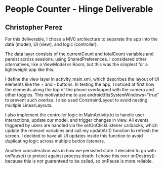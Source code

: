 # People Counter - Hinge Deliverable
## Christopher Perez


For this deliverable, I chose a MVC archiecture to separate the app into the data (model), UI (view), and logic (controller).


The data layer consists of the currentCount and totalCount variables and persist across sessions. using SharedPreferences. I considered other alternatives, like a ViewModel or Room, but this was the simplest for a lightweight app like this.

I define the view layer in activity_main.xml, which describes the layout of UI elements like the + and - buttons. In testing the app, I noticed at first how the elements along the top of the phone overlapped with the camera and other toggles. This motivated me to use android:fitsSystemWindows="true" to prevent such overlap. I also used ConstraintLayout to avoid nesting multiple LinearLayouts.

I also implement the controller logic in MainActivity.kt to handle user interactions, update our model, and trigger changes in view. All events triggered by users are handled via the setOnClickListener callbacks, which update the relevant variables and call my updateUI() function to refresh the screen. I decided to have all UI updates inside this function to avoid duplicating logic across multiple button listeners. 

Another consideration was in how we persisted state. I decided to go with onPause() to protect against process death. I chose this over onDestroy() because this is not guarenteed to be called, so onPause is more reliable.
